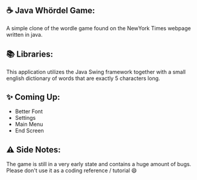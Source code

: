 ## :coffee: Java Whördel Game:
A simple clone of the wordle game found on the NewYork Times webpage written in java. 

## :books: Libraries:
This application utilizes the Java Swing framework together with a small english dictionary of words that are exactly 5 characters long.

## :sparkles: Coming Up:
* Better Font
* Settings
* Main Menu
* End Screen

## :warning: Side Notes:
The game is still in a very early state and contains a huge amount of bugs. Please don't use it as a coding reference / tutorial 😄
